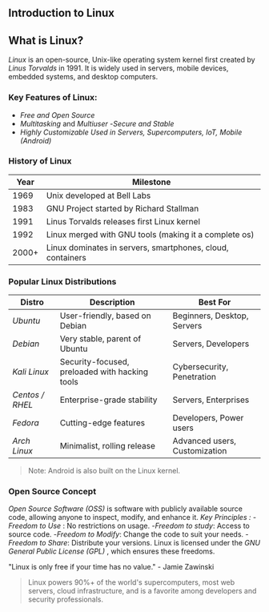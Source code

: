 ## Introduction to Linux

## What is Linux?
*Linux* is an open-source, Unix-like operating system kernel first created by *Linus Torvalds* in 1991.
It is widely used in servers, mobile devices, embedded systems, and desktop computers.

### Key Features of Linux:
- *Free and Open Source*
- *Multitasking* and *Multiuser*
-*Secure and Stable*
- *Highly Customizable*
*Used in Servers, Supercomputers, IoT, Mobile (Android)*

### History of Linux
|Year      | Milestone                                                     |
|----------|---------------------------------------------------------------|
| 1969     | Unix developed at Bell Labs                                   |
| 1983     | GNU Project started by Richard Stallman                       | 
| 1991     | Linus Torvalds releases first Linux kernel                    |
| 1992     | Linux merged with GNU tools (making it a complete os)         |
| 2000+    | Linux dominates in servers, smartphones, cloud, containers    |

### Popular Linux Distributions
|Distro               | Description                                         | Best For                                    |
|---------------------|-----------------------------------------------------|---------------------------------------------|
| *Ubuntu*            | User-friendly, based on Debian                      | Beginners, Desktop, Servers                 |
| *Debian*            | Very stable, parent of Ubuntu                       | Servers, Developers                         |
| *Kali Linux*        | Security-focused, preloaded with hacking tools      | Cybersecurity, Penetration                  |
| *Centos / RHEL*     | Enterprise-grade stability                          | Servers, Enterprises                        |
| *Fedora*            | Cutting-edge features                               | Developers, Power users                     |
| *Arch Linux*        | Minimalist, rolling release                         | Advanced users, Customization               |

> Note: Android is also built on the Linux kernel.


### Open Source Concept
*Open Source Software (OSS)* is software with publicly available source code, allowing anyone to inspect, modify, and enhance it.
*Key Principles :*
-*Freedom to Use* : No restrictions on usage.
-*Freedom to study*: Access to source code.
-*Freedom to Modify*: Change the code to suit your needs.
-*Freedom to Share*: Distribute your versions.
Linux is licensed under the *GNU General Public License (GPL)* , which ensures these freedoms.

"Linux is only free if your time has no value." - Jamie Zawinski
> Linux powers 90%+ of the world's supercomputers, most web servers, cloud infrastructure, and is a favorite among developers and security professionals.
